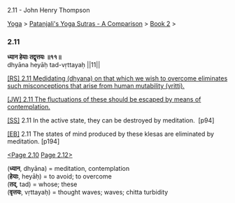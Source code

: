 2.11 - John Henry Thompson 

[Yoga](../../../yoga.html)‎ > ‎[Patanjali's Yoga Sutras - A Comparison](../../patanjani.html)‎ > ‎[Book 2](../book-2.html)‎ > ‎

### 2.11

**ध्यान हेयाः तद्वृत्तयः ॥११॥**  
dhyāna heyāḥ tad-vṛttayaḥ ||11||  
  
  
[\[RS\] 2.11 Medidating (dhyana) on that which we wish to overcome eliminates such misconceptions that arise from human mutability (vritti).](http://www.ashtangayoga.info/philosophy/yoga-sutra-patanjali/chapter-2/item/dhyana-heyah-tad-vrittayah-11/)  
  
[\[JW\] 2.11 The fluctuations of these should be escaped by means of contemplation.](http://books.google.com/books?id=YzFImjtOxUwC&pg=PA120&ci=133%2C194%2C746%2C64&source=bookclip)  
  
[\[SS\]](http://www.amazon.com/Yoga-Sutras-Patanjali-Commentary-Satchidananda/dp/0932040381) 2.11 In the active state, they can be destroyed by meditation.  \[p94\]  
  
[\[EB\]](http://www.amazon.com/Yoga-Sutras-Patanjali-Translation-Commentary/dp/0865477361/ref=sr_1_1?ie=UTF8&s=books&qid=1250508322&sr=1-1) 2.11 The states of mind produced by these klesas are eliminated by meditation. \[p194\]  
  
[<Page 2.10](210.html)  [Page 2.12>](212.html)  
  
  
  
  

(**ध्यान**, dhyāna) = meditation, contemplation  
(**हेयाः**, heyāḥ) = to avoid; to overcome  
(**तद्**, tad) = whose; these  
(**वृत्तयः**, vṛttayaḥ) = thought waves; waves; chitta turbidity

